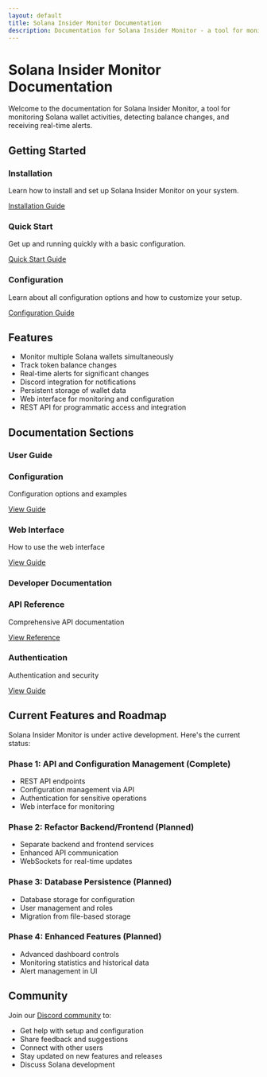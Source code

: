 ```yaml
---
layout: default
title: Solana Insider Monitor Documentation
description: Documentation for Solana Insider Monitor - a tool for monitoring Solana wallet activities and balance changes
---
```


# Solana Insider Monitor Documentation

Welcome to the documentation for Solana Insider Monitor, a tool for monitoring Solana wallet activities, detecting balance changes, and receiving real-time alerts.

## Getting Started

<div class="doc-card-container">
  <div class="doc-card">
    <h3>Installation</h3>
    <p>Learn how to install and set up Solana Insider Monitor on your system.</p>
    <div class="doc-card-footer">
      <a href="./installation.md" class="card-link">Installation Guide</a>
    </div>
  </div>

  <div class="doc-card">
    <h3>Quick Start</h3>
    <p>Get up and running quickly with a basic configuration.</p>
    <div class="doc-card-footer">
      <a href="./quick-start.md" class="card-link">Quick Start Guide</a>
    </div>
  </div>

  <div class="doc-card">
    <h3>Configuration</h3>
    <p>Learn about all configuration options and how to customize your setup.</p>
    <div class="doc-card-footer">
      <a href="./configuration.md" class="card-link">Configuration Guide</a>
    </div>
  </div>
</div>

## Features

- Monitor multiple Solana wallets simultaneously
- Track token balance changes
- Real-time alerts for significant changes
- Discord integration for notifications
- Persistent storage of wallet data
- Web interface for monitoring and configuration
- REST API for programmatic access and integration

## Documentation Sections

### User Guide

<div class="doc-card-container">
  <div class="doc-card">
    <h3>Configuration</h3>
    <p>Configuration options and examples</p>
    <div class="doc-card-footer">
      <a href="./configuration.md" class="card-link">View Guide</a>
    </div>
  </div>

  <div class="doc-card">
    <h3>Web Interface</h3>
    <p>How to use the web interface</p>
    <div class="doc-card-footer">
      <a href="./web-interface.md" class="card-link">View Guide</a>
    </div>
  </div>
</div>

### Developer Documentation

<div class="doc-card-container">
  <div class="doc-card">
    <h3>API Reference</h3>
    <p>Comprehensive API documentation</p>
    <div class="doc-card-footer">
      <a href="./api.md" class="card-link">View Reference</a>
    </div>
  </div>

  <div class="doc-card">
    <h3>Authentication</h3>
    <p>Authentication and security</p>
    <div class="doc-card-footer">
      <a href="./authentication.md" class="card-link">View Guide</a>
    </div>
  </div>
</div>

## Current Features and Roadmap

Solana Insider Monitor is under active development. Here's the current status:

### Phase 1: API and Configuration Management (Complete)
- <span class="checkmark">REST API endpoints</span>
- <span class="checkmark">Configuration management via API</span>
- <span class="checkmark">Authentication for sensitive operations</span>
- <span class="checkmark">Web interface for monitoring</span>

### Phase 2: Refactor Backend/Frontend (Planned)
- <span class="pending">Separate backend and frontend services</span>
- <span class="pending">Enhanced API communication</span>
- <span class="pending">WebSockets for real-time updates</span>

### Phase 3: Database Persistence (Planned)
- <span class="pending">Database storage for configuration</span>
- <span class="pending">User management and roles</span>
- <span class="pending">Migration from file-based storage</span>

### Phase 4: Enhanced Features (Planned)
- <span class="pending">Advanced dashboard controls</span>
- <span class="pending">Monitoring statistics and historical data</span>
- <span class="pending">Alert management in UI</span>

## Community

Join our [Discord community](https://discord.gg/7vY9ZBPdya) to:
- Get help with setup and configuration
- Share feedback and suggestions
- Connect with other users
- Stay updated on new features and releases
- Discuss Solana development
